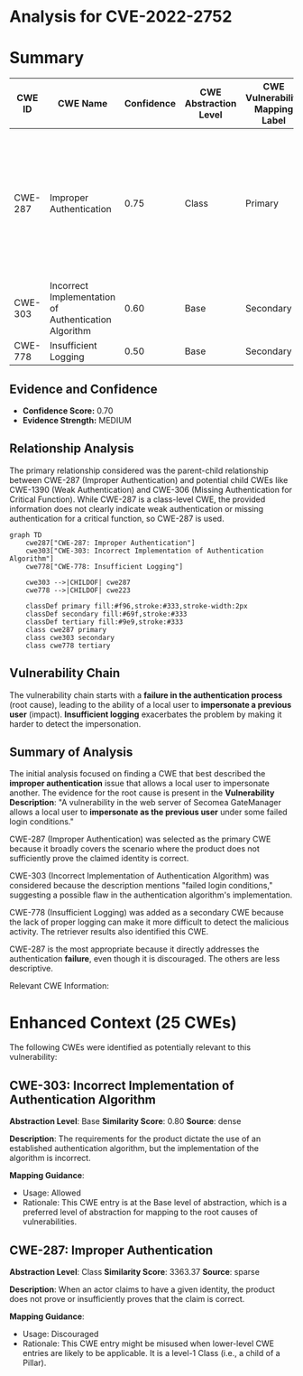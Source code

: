 # Analysis for CVE-2022-2752

# Summary
| CWE ID | CWE Name | Confidence | CWE Abstraction Level | CWE Vulnerability Mapping Label | CWE-Vulnerability Mapping Notes |
|---|---|---|---|---|---|
| CWE-287 | Improper Authentication | 0.75 | Class | Primary | Discouraged: Due to potential misuse, consider CWE-1390 or CWE-306 instead. However, these options do not fit as well. |
| CWE-303 | Incorrect Implementation of Authentication Algorithm | 0.60 | Base | Secondary | Allowed |
| CWE-778 | Insufficient Logging | 0.50 | Base | Secondary | Allowed |

## Evidence and Confidence

*   **Confidence Score:** 0.70
*   **Evidence Strength:** MEDIUM

## Relationship Analysis
The primary relationship considered was the parent-child relationship between CWE-287 (Improper Authentication) and potential child CWEs like CWE-1390 (Weak Authentication) and CWE-306 (Missing Authentication for Critical Function). While CWE-287 is a class-level CWE, the provided information does not clearly indicate weak authentication or missing authentication for a critical function, so CWE-287 is used.

```mermaid
graph TD
    cwe287["CWE-287: Improper Authentication"]
    cwe303["CWE-303: Incorrect Implementation of Authentication Algorithm"]
    cwe778["CWE-778: Insufficient Logging"]

    cwe303 -->|CHILDOF| cwe287
    cwe778 -->|CHILDOF| cwe223

    classDef primary fill:#f96,stroke:#333,stroke-width:2px
    classDef secondary fill:#69f,stroke:#333
    classDef tertiary fill:#9e9,stroke:#333
    class cwe287 primary
    class cwe303 secondary
    class cwe778 tertiary
```

## Vulnerability Chain
The vulnerability chain starts with a **failure in the authentication process** (root cause), leading to the ability of a local user to **impersonate a previous user** (impact). **Insufficient logging** exacerbates the problem by making it harder to detect the impersonation.

## Summary of Analysis
The initial analysis focused on finding a CWE that best described the **improper authentication** issue that allows a local user to impersonate another. The evidence for the root cause is present in the **Vulnerability Description**: "A vulnerability in the web server of Secomea GateManager allows a local user to **impersonate as the previous user** under some failed login conditions."

CWE-287 (Improper Authentication) was selected as the primary CWE because it broadly covers the scenario where the product does not sufficiently prove the claimed identity is correct.

CWE-303 (Incorrect Implementation of Authentication Algorithm) was considered because the description mentions "failed login conditions," suggesting a possible flaw in the authentication algorithm's implementation.

CWE-778 (Insufficient Logging) was added as a secondary CWE because the lack of proper logging can make it more difficult to detect the malicious activity. The retriever results also identified this CWE.

CWE-287 is the most appropriate because it directly addresses the authentication **failure**, even though it is discouraged. The others are less descriptive.

Relevant CWE Information:

# Enhanced Context (25 CWEs)
The following CWEs were identified as potentially relevant to this vulnerability:

## CWE-303: Incorrect Implementation of Authentication Algorithm
**Abstraction Level**: Base
**Similarity Score**: 0.80
**Source**: dense

**Description**:
The requirements for the product dictate the use of an established authentication algorithm, but the implementation of the algorithm is incorrect.

**Mapping Guidance**:
- Usage: Allowed
- Rationale: This CWE entry is at the Base level of abstraction, which is a preferred level of abstraction for mapping to the root causes of vulnerabilities.

## CWE-287: Improper Authentication
**Abstraction Level**: Class
**Similarity Score**: 3363.37
**Source**: sparse

**Description**:
When an actor claims to have a given identity, the product does not prove or insufficiently proves that the claim is correct.

**Mapping Guidance**:
- Usage: Discouraged
- Rationale: This CWE entry might be misused when lower-level CWE entries are likely to be applicable. It is a level-1 Class (i.e., a child of a Pillar).